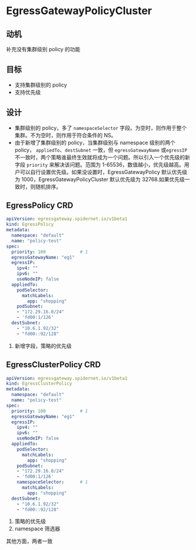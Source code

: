 # EgressGatewayPolicyCluster

## 动机

补充没有集群级别 policy 的功能

## 目标

* 支持集群级别的 policy
* 支持优先级

## 设计
* 集群级别的 policy，多了 `namespaceSelector` 字段。为空时，则作用于整个集群。不为空时，则作用于符合条件的 NS。
* 由于新增了集群级别的 policy，当集群级别与 namespace 级别的两个 policy， `appliedTo`、`destSubnet` 一致，但 `egressGatewayName`  或`egressIP` 不一致时，两个策略谁最终生效就将成为一个问题。所以引入一个优先级的新字段 `priority` 来解决该问题。范围为 1-65536，数值越小，优先级越高。用户可以自行设置优先级。如果没设置时，EgressGatewayPolicy 默认优先级为 1000，EgressGatewayPolicyCluster 默认优先级为 32768.如果优先级一致时，则随机排序。


## EgressPolicy CRD
```yaml
apiVersion: egressgateway.spidernet.io/v1beta1
kind: EgressPolicy
metadata:
  namespace: "default"
  name: "policy-test"
spec:
  priority: 100             # 1
  egressGatewayName: "eg1"
  egressIP:
    ipv4: ""                            
    ipv6: ""
    useNodeIP: false
  appliedTo:
    podSelector:
      matchLabels:    
        app: "shopping"
    podSubnet:
    - "172.29.16.0/24"
    - 'fd00:1/126'
  destSubnet:
    - "10.6.1.92/32"
    - "fd00::92/128"
```

1. 新增字段，策略的优先级

## EgressClusterPolicy CRD
```yaml
apiVersion: egressgateway.spidernet.io/v1beta1
kind: EgressClusterPolicy
metadata:
  namespace: "default"
  name: "policy-test"
spec:
  priority: 100             # 1
  egressGatewayName: "eg1"
  egressIP:
    ipv4: ""                            
    ipv6: ""
    useNodeIP: false
  appliedTo:
    podSelector:
      matchLabels:    
        app: "shopping"
    podSubnet:
    - "172.29.16.0/24"
    - 'fd00:1/126'
    namespaceSelector:      # 1
      matchLabels:    
        app: "shopping"
  destSubnet:
    - "10.6.1.92/32"
    - "fd00::92/128"
```

1. 策略的优先级
2. namespace 筛选器


其他方面，两者一致